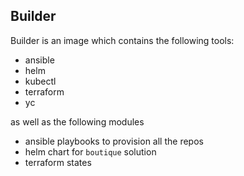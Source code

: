 ## Builder

Builder is an image which contains the following tools:

- ansible
- helm
- kubectl
- terraform
- yc

as well as the following modules

- ansible playbooks to provision all the repos
- helm chart for `boutique` solution
- terraform states